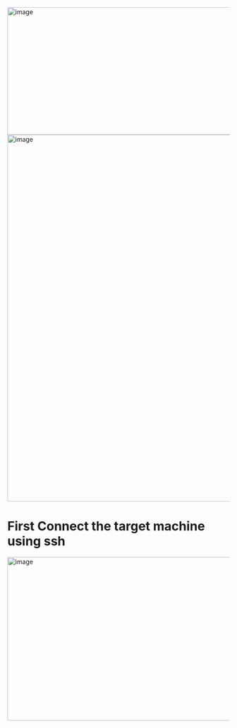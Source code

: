 <img width="1490" height="289" alt="image" src="https://github.com/user-attachments/assets/8f4a8c45-3361-45e6-b384-2660f6d01948" />  
<img width="1508" height="832" alt="image" src="https://github.com/user-attachments/assets/f4d61269-b5b2-4da4-8874-9cea4be09203" />

# First Connect the target machine using ssh 
<img width="859" height="371" alt="image" src="https://github.com/user-attachments/assets/a56201ad-4e8a-4ab0-a9e4-cb4581e0a06b" />

